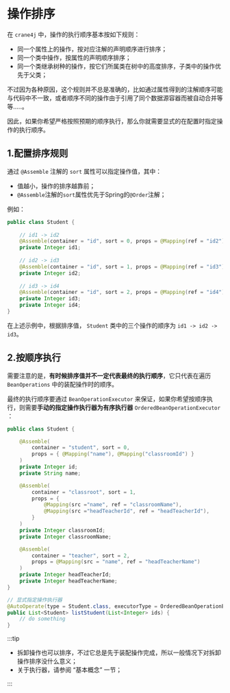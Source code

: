 # 操作排序

在 `crane4j` 中，操作的执行顺序基本按如下规则：

+ 同一个属性上的操作，按对应注解的声明顺序进行排序；
+ 同一个类中操作，按属性的声明顺序排序；
+ 同一个类继承树种的操作，按它们所属类在树中的高度排序，子类中的操作优先于父类；

不过因为各种原因，这个规则并不总是准确的，比如通过属性得到的注解顺序可能与代码中不一致，或者顺序不同的操作由于引用了同个数据源容器而被自动合并等等.....。

因此，如果你希望严格按照预期的顺序执行，那么你就需要显式的在配置时指定操作的执行顺序。

## 1.配置排序规则

通过 `@Assemble` 注解的 `sort` 属性可以指定操作值，其中：

- 值越小，操作的排序越靠前；
- `@Assemble`注解的`sort`属性优先于Spring的`@Order`注解；

例如：

~~~java
public class Student {
    
    // id1 -> id2
    @Assemble(container = "id", sort = 0, props = @Mapping(ref = "id2"))
    private Integer id1;
    
    // id2 -> id3
    @Assemble(container = "id", sort = 1, props = @Mapping(ref = "id3"))
    private Integer id2;
    
    // id3 -> id4
    @Assemble(container = "id", sort = 2, props = @Mapping(ref = "id4"))
    private Integer id3;
    private Integer id4;
}
~~~

在上述示例中，根据排序值， `Student` 类中的三个操作的顺序为 `id1 -> id2 -> id3`。

## 2.按顺序执行

需要注意的是，**有时候排序值并不一定代表最终的执行顺序**，它只代表在遍历 `BeanOperations` 中的装配操作时的顺序。

最终的执行顺序要通过 `BeanOperationExecutor` 来保证，如果你希望按顺序执行，则需要**手动的指定操作执行器为有序执行器** `OrderedBeanOperationExecutor` ：

~~~java
public class Student {

    @Assemble(
        container = "student", sort = 0, 
        props = { @Mapping("name"), @Mapping("classroomId") }
    )
    private Integer id;
    private String name;

    @Assemble(
        container = "classroot", sort = 1, 
        props = {
            @Mapping(src ="name", ref = "classroomName"),
            @Mapping(src ="headTeacherId", ref = "headTeacherId"),
        }
    )
    private Integer classroomId;
    private Integer classroomName;

    @Assemble(
        container = "teacher", sort = 2, 
        props = @Mapping(src = "name", ref = "headTeacherName")
    )
    private Integer headTeacherId;
    private Integer headTeacherName;
}

// 显式指定操作执行器
@AutoOperate(type = Student.class, executorType = OrderedBeanOperationExecutor.class)
public List<Student> listStudent(List<Integer> ids) {
    // do something
}
~~~

:::tip

- 拆卸操作也可以排序，不过它总是先于装配操作完成，所以一般情况下对拆卸操作排序没什么意义；
- 关于执行器，请参阅 “基本概念” 一节；

:::